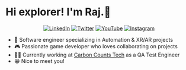# Hi explorer! I'm Raj.🙂

<p align="center">
<a href="https://www.linkedin.com/in/raj-sri-shanker-867b379b/">
<img src="https://img.shields.io/badge/-LinkedIn-%233781da" alt="LinkedIn"/></a> 
<a href="https://twitter.com/RajSriShanker">
<img src="https://img.shields.io/badge/-Twitter-%231DA1F2" alt="Twitter" /></a> 
<a href="https://www.youtube.com/channel/UC9BqrLNWNctCFM2lnrTitHw">
<img src="https://img.shields.io/badge/-YouTube-%23FF0000" alt="YouTube" /></a> 
<a href="https://www.instagram.com/rajonthestreet/">
<img src="https://img.shields.io/badge/-Instagram-%23eb13a5" alt="Instagram" /></a> 
</p>

* 📱 Software engineer specializing in Automation & XR/AR projects
* 🎮 Passionate game developer who loves collaborating on projects
* 🧑‍💼 Currently working at [Carbon Counts Tech](https://www.carboncounts.tech/) as a QA Test Engineer
* 😁 Nice to meet you!
